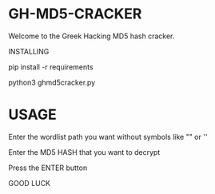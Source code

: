 # GH-MD5-CRACKER
<p>Welcome to the Greek Hacking MD5 hash cracker.</p
  
# INSTALLING


<p>pip install -r requirements</p>
<p>python3 ghmd5cracker.py</p>
  
# USAGE
  
<p>Enter the wordlist path you want without symbols like "" or ''</p>
<p>Enter the MD5 HASH that you want to decrypt</p>
<p>Press the ENTER button</p>
<p>GOOD LUCK</p
